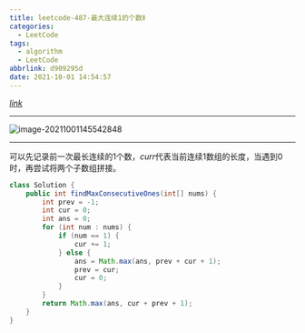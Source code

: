 ```yaml
---
title: leetcode-487-最大连续1的个数Ⅱ
categories:
  - LeetCode
tags:
  - algorithm
  - LeetCode
abbrlink: d909295d
date: 2021-10-01 14:54:57
---
```


[$link$](https://leetcode-cn.com/problems/max-consecutive-ones-ii/)

<hr/>

![image-20211001145542848](https://gitee.com/cao_ziqiang/img/raw/master/20211001145542.png)

<hr/>

可以先记录前一次最长连续的1个数，$curr$代表当前连续1数组的长度，当遇到0时，再尝试将两个子数组拼接。

```java
class Solution {
    public int findMaxConsecutiveOnes(int[] nums) {
        int prev = -1;   
        int cur = 0;
        int ans = 0;
        for (int num : nums) {
            if (num == 1) {
                cur += 1;
            } else {
                ans = Math.max(ans, prev + cur + 1);
                prev = cur;
                cur = 0;
            }
        }
        return Math.max(ans, cur + prev + 1);
    }
}
```


